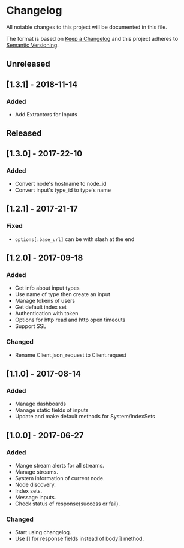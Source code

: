 # Changelog
All notable changes to this project will be documented in this file.

The format is based on [Keep a Changelog](http://keepachangelog.com/en/1.0.0/) and this project adheres to [Semantic Versioning](http://semver.org/spec/v2.0.0.html).

## Unreleased

## [1.3.1] - 2018-11-14

### Added
- Add Extractors for Inputs

## Released

## [1.3.0] - 2017-22-10

### Added
- Convert node's hostname to node_id
- Convert input's type_id to type's name

## [1.2.1] - 2017-21-17

### Fixed

- `options[:base_url]` can be with slash at the end

## [1.2.0] - 2017-09-18

### Added

- Get info about input types
- Use name of type then create an input
- Manage tokens of users
- Get default index set
- Authentication with token
- Options for http read and http open timeouts
- Support SSL

### Changed

- Rename Client.json_request to Client.request

## [1.1.0] - 2017-08-14

### Added

- Manage dashboards
- Manage static fields of inputs
- Update and make default methods for System/IndexSets

## [1.0.0] - 2017-06-27

### Added

- Mange stream alerts for all streams.
- Manage streams.
- System information of current node.
- Node discovery.
- Index sets.
- Message inputs.
- Check status of response(success or fail).

### Changed

- Start using changelog.
- Use [] for response fields instead of body[] method.
